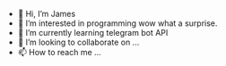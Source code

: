 - 👋 Hi, I’m James
- 👀 I’m interested in programming wow what a surprise.
- 🌱 I’m currently learning telegram bot API
- 💞️ I’m looking to collaborate on ...
- 📫 How to reach me ...

<!---
jameslyj01/jameslyj01 is a ✨ special ✨ repository because its `README.md` (this file) appears on your GitHub profile.
You can click the Preview link to take a look at your changes.
--->
